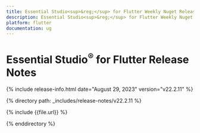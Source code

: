 ```yaml
---
title: Essential Studio<sup>&reg;</sup> for Flutter Weekly Nuget Release Release Notes  
description: Essential Studio<sup>&reg;</sup> for Flutter Weekly Nuget Release Release Notes  
platform: flutter
documentation: ug
---
```


# Essential Studio<sup>&reg;</sup> for Flutter Release Notes  

{% include release-info.html date="August 29, 2023" version="v22.2.11" %} 

{% directory path: _includes/release-notes/v22.2.11 %}

{% include {{file.url}} %}

{% enddirectory %}